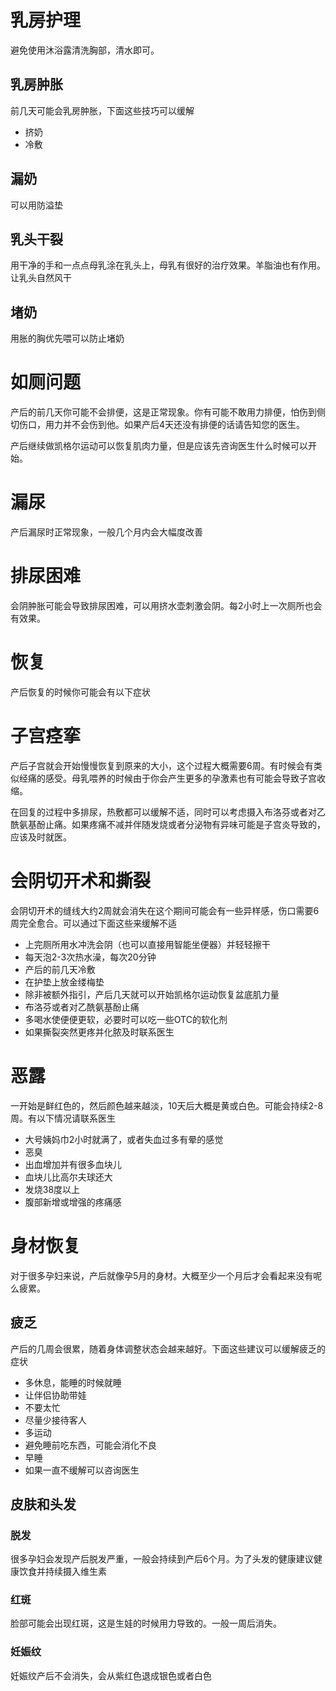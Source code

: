 # 乳房护理

避免使用沐浴露清洗胸部，清水即可。

## 乳房肿胀 

 前几天可能会乳房肿胀，下面这些技巧可以缓解

- 挤奶
- 冷敷

## 漏奶

 可以用防溢垫

## 乳头干裂
用干净的手和一点点母乳涂在乳头上，母乳有很好的治疗效果。羊脂油也有作用。让乳头自然风干

## 堵奶

 用胀的胸优先喂可以防止堵奶

# 如厕问题

产后的前几天你可能不会排便，这是正常现象。你有可能不敢用力排便，怕伤到侧切伤口，用力并不会伤到他。如果产后4天还没有排便的话请告知您的医生。

产后继续做凯格尔运动可以恢复肌肉力量，但是应该先咨询医生什么时候可以开始。

# 漏尿

产后漏尿时正常现象，一般几个月内会大幅度改善

# 排尿困难

会阴肿胀可能会导致排尿困难，可以用挤水壶刺激会阴。每2小时上一次厕所也会有效果。

# 恢复

产后恢复的时候你可能会有以下症状

# 子宫痉挛

产后子宫就会开始慢慢恢复到原来的大小，这个过程大概需要6周。有时候会有类似经痛的感受。母乳喂养的时候由于你会产生更多的孕激素也有可能会导致子宫收缩。

在回复的过程中多排尿，热敷都可以缓解不适，同时可以考虑摄入布洛芬或者对乙酰氨基酚止痛。如果疼痛不减并伴随发烧或者分泌物有异味可能是子宫炎导致的，应该及时就医。

# 会阴切开术和撕裂

会阴切开术的缝线大约2周就会消失在这个期间可能会有一些异样感，伤口需要6周完全愈合。可以通过下面这些来缓解不适

- 上完厕所用水冲洗会阴（也可以直接用智能坐便器）并轻轻擦干
- 每天泡2-3次热水澡，每次20分钟
- 产后的前几天冷敷
- 在护垫上放金缕梅垫
- 除非被额外指引，产后几天就可以开始凯格尔运动恢复盆底肌力量
- 布洛芬或者对乙酰氨基酚止痛
- 多喝水使便便更软，必要时可以吃一些OTC的软化剂
- 如果撕裂突然更疼并化脓及时联系医生

# 恶露

一开始是鲜红色的，然后颜色越来越淡，10天后大概是黄或白色。可能会持续2-8周。有以下情况请联系医生

- 大号姨妈巾2小时就满了，或者失血过多有晕的感觉
- 恶臭
- 出血增加并有很多血块儿
- 血块儿比高尔夫球还大
- 发烧38度以上
- 腹部新增或增强的疼痛感

# 身材恢复

对于很多孕妇来说，产后就像孕5月的身材。大概至少一个月后才会看起来没有呢么疲累。

## 疲乏

产后的几周会很累，随着身体调整状态会越来越好。下面这些建议可以缓解疲乏的症状

- 多休息，能睡的时候就睡
- 让伴侣协助带娃
- 不要太忙
- 尽量少接待客人
- 多运动
- 避免睡前吃东西，可能会消化不良
- 早睡
- 如果一直不缓解可以咨询医生

## 皮肤和头发

### 脱发

很多孕妇会发现产后脱发严重，一般会持续到产后6个月。为了头发的健康建议健康饮食并持续摄入维生素

### 红斑

脸部可能会出现红斑，这是生娃的时候用力导致的。一般一周后消失。

### 妊娠纹

妊娠纹产后不会消失，会从紫红色退成银色或者白色

